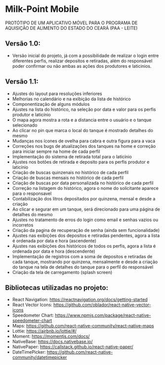 # Milk-Point Mobile
PROTÓTIPO DE UM APLICATIVO MÓVEL PARA O PROGRAMA DE AQUISIÇÃO DE ALIMENTO DO ESTADO DO CEARÁ (PAA - LEITE)

## Versão 1.0:
- Versão inicial do projeto, já com a possibilidade de realizar o login entre diferentes perfis, realizar depositos e retiradas, além do responsável poder confirmar ou não ambas as ações dos produtores e laticinios.

## Versão 1.1:
- Ajustes do layout para resoluções inferiores
- Melhorias no calendário e na exibição da lista de histórico
- Componentização de alguns módulos
- Ajustes na lista do histórico, na seleção por data e valor para os perfis produtor e laticínio
- O mapa agora mostra a rota e a distancia entre o usuário e o tanque selecionado
- Ao clicar no pin que marca o local do tanque é mostrado detalhes do mesmo
- Mudanças nos ícones de ovelha para cabra e outra figura para a vaca
- Correções nos bugs de atualizações dos tanques na home e correção para iniciar sempre na home de cada perfil
- Implementação do sistema de retirada total para o laticínio
- Ajustes nos botões de retirada e deposito para os perfis produtor e laticínio
- Criação de buscas quinzenais no histórico de cada perfil
- Criação de buscas mensais no histórico de cada perfil
- Criação de buscas por data personalizada no histórico de cada perfil
- Correção na listagem do histórico, agora o nome do solicitante aparece para o responsavel
- Contabilização dos litros depositados por quinzena, mensal e desde a criação 
- Ao clicar e segurar em um tanque, será direcionado para uma página de detalhes do mesmo
- Ajustes no tratamento de erros do login como email e senhas vazios ou incorretos
- Criação da pagina de recuperação de senha (ainda sem funcionalidade)
- Ajustes nas exibições dos depositos e retiradas pendentes, agora a lista é ordenada por data e hora (ascendente)
- Ajustes nas exibições dos históricos de todos os perfis, agora a lista é ordenada por data e hora (descendente)
- Implementação de registros com a soma de depositos e retiradas de cada tanque, mostrando por quinzena, mensalmente e desde a criação do tanque na tela de detalhes do tanque para o perfil do responsável
- Criação da tela de carregamento (splash screen)

## Bibliotecas utilizadas no projeto:
- React Navigation: https://reactnavigation.org/docs/getting-started
- React Vector Icons: https://github.com/oblador/react-native-vector-icons
- Speedometer Chart: https://www.npmjs.com/package/react-native-speedometer-chart
- Maps: https://github.com/react-native-community/react-native-maps
- Lottie: https://airbnb.io/lottie/#/
- Moment: https://momentjs.com/docs/
- NativeBase: https://docs.nativebase.io/
- NativePaper: https://callstack.github.io/react-native-paper/
- DateTimePicker: https://github.com/react-native-community/datetimepicker
  



